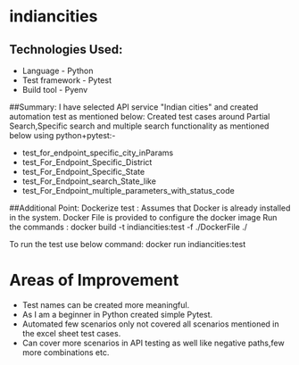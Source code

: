 # indiancities

## Technologies Used:

* Language - Python
* Test framework - Pytest
* Build tool - Pyenv


##Summary: 
I have selected API service "Indian cities" and created automation test as mentioned below:
Created test cases around Partial Search,Specific search and multiple search functionality as mentioned below using python+pytest:-
* test_for_endpoint_specific_city_inParams
* test_For_Endpoint_Specific_District
* test_For_Endpoint_Specific_State
* test_For_Endpoint_search_State_like
* test_For_Endpoint_multiple_parameters_with_status_code

##Additional Point:
Dockerize test : Assumes that Docker is already installed in the system.
Docker File is provided to configure the docker image 
Run the commands :
docker build -t indiancities:test -f ./DockerFile ./

To run the test use below command:
docker run indiancities:test

# Areas of Improvement
* Test names can be created more meaningful.
*  As I am a beginner in Python created simple Pytest.
* Automated few scenarios only not covered all scenarios mentioned in the excel sheet test cases.
* Can cover more scenarios in API testing as well like negative paths,few more combinations etc.
